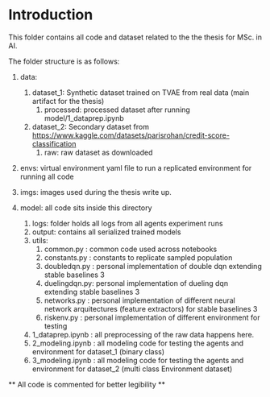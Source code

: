 # Introduction

This folder contains all code and dataset related to the the thesis for MSc. in AI.

The folder structure is as follows:

1. data:
   1. dataset_1: Synthetic dataset trained on TVAE from real data (main artifact for the thesis)
      1. processed: processed dataset after running model/1_dataprep.ipynb
   2. dataset_2: Secondary dataset from https://www.kaggle.com/datasets/parisrohan/credit-score-classification
      1. raw: raw dataset as downloaded
   
2. envs: virtual environment yaml file to run a replicated environment for running all code

3. imgs: images used during the thesis write up.

4. model: all code sits inside this directory
   1. logs: folder holds all logs from all agents experiment runs
   2. output: contains all serialized trained models
   3. utils:
      1. common.py : common code used across notebooks
      2. constants.py : constants to replicate sampled population
      3. doubledqn.py : personal implementation of double dqn extending stable baselines 3
      4. duelingdqn.py: personal implementation of dueling dqn extending stable baselines 3
      5. networks.py : personal implementation of different neural network arquitectures (feature extractors) for stable baselines 3
      6. riskenv.py : personal implementation of different environment for testing
   4. 1_dataprep.ipynb : all preprocessing of the raw data happens here.
   5. 2_modeling.ipynb : all modeling code for testing the agents and environment for dataset_1 (binary class)
   6. 3_modeling.ipynb : all modeling code for testing the agents and environment for dataset_2 (multi class Environment dataset)


** All code is commented for better legibility **

